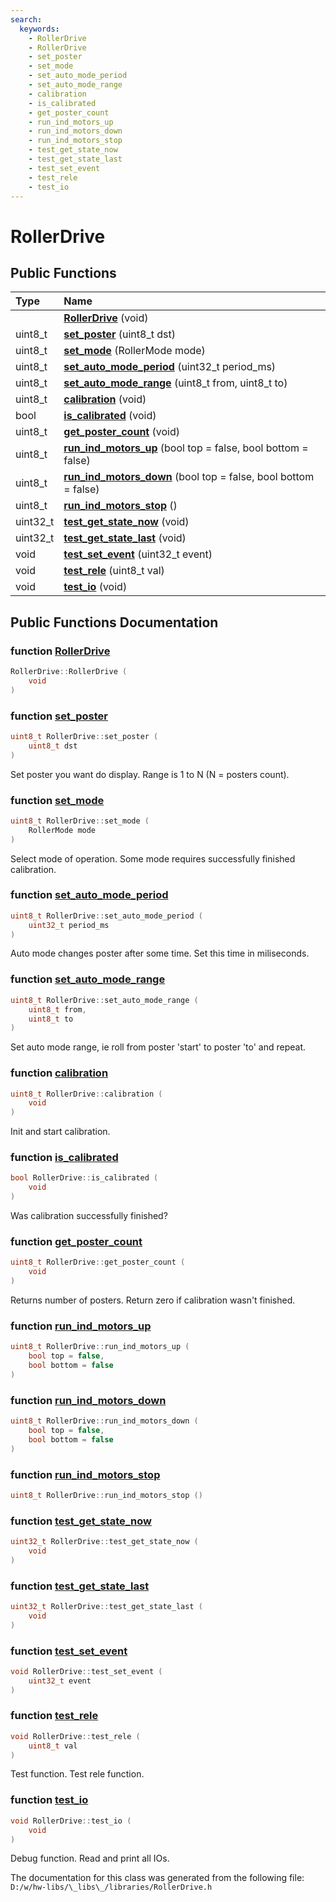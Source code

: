 ```yaml
---
search:
  keywords:
    - RollerDrive
    - RollerDrive
    - set_poster
    - set_mode
    - set_auto_mode_period
    - set_auto_mode_range
    - calibration
    - is_calibrated
    - get_poster_count
    - run_ind_motors_up
    - run_ind_motors_down
    - run_ind_motors_stop
    - test_get_state_now
    - test_get_state_last
    - test_set_event
    - test_rele
    - test_io
---
```


# RollerDrive

## Public Functions

| Type | Name |
| :--- | :--- |
|  | [**RollerDrive**](rollerdrive.md#1a576ae4f2892d32129f206fa4391722e6) \(void\) |
| uint8\_t | [**set\_poster**](rollerdrive.md#1a826e3597785562f5f4aaee7f92d50469) \(uint8\_t dst\) |
| uint8\_t | [**set\_mode**](rollerdrive.md#1a31aedc32f379a62933dd8e951413a6e7) \(RollerMode mode\) |
| uint8\_t | [**set\_auto\_mode\_period**](rollerdrive.md#1a807ac282c15142933d3a77ccb4bef2f8) \(uint32\_t period\_ms\) |
| uint8\_t | [**set\_auto\_mode\_range**](rollerdrive.md#1a6f6648a530348374af71d03727241937) \(uint8\_t from, uint8\_t to\) |
| uint8\_t | [**calibration**](rollerdrive.md#1a3813a295ef72fa6e6178871106865c12) \(void\) |
| bool | [**is\_calibrated**](rollerdrive.md#1ad38a994acf76e19cf7e82cb271a263f6) \(void\) |
| uint8\_t | [**get\_poster\_count**](rollerdrive.md#1a7eb6ce4ec43e09ca43cd3a9c5aba063f) \(void\) |
| uint8\_t | [**run\_ind\_motors\_up**](rollerdrive.md#1af02f027daafbc3b6f667b979648b5cf0) \(bool top = false, bool bottom = false\) |
| uint8\_t | [**run\_ind\_motors\_down**](rollerdrive.md#1a241b6e3c6e2f5c45fe44621aec32ce5e) \(bool top = false, bool bottom = false\) |
| uint8\_t | [**run\_ind\_motors\_stop**](rollerdrive.md#1a024f0ec86ffc0790be499f3431415245) \(\) |
| uint32\_t | [**test\_get\_state\_now**](rollerdrive.md#1abdf8cf265ca01a0975f5cf4a2e05c121) \(void\) |
| uint32\_t | [**test\_get\_state\_last**](rollerdrive.md#1adbe96fee8c0882084ddd2ed6f0c0daec) \(void\) |
| void | [**test\_set\_event**](rollerdrive.md#1abd808c999d69d9d1d3ef76dfd2bfdc4e) \(uint32\_t event\) |
| void | [**test\_rele**](rollerdrive.md#1a416e676d5b72714ff5ce87a31f19f653) \(uint8\_t val\) |
| void | [**test\_io**](rollerdrive.md#1aaf762b739d1de55cc4c0db786dcbff69) \(void\) |

## Public Functions Documentation

### function [RollerDrive](rollerdrive.md#1a576ae4f2892d32129f206fa4391722e6)

```cpp
RollerDrive::RollerDrive (
    void 
)
```

### function [set\_poster](rollerdrive.md#1a826e3597785562f5f4aaee7f92d50469)

```cpp
uint8_t RollerDrive::set_poster (
    uint8_t dst
)
```

Set poster you want do display. Range is 1 to N \(N = posters count\).

### function [set\_mode](rollerdrive.md#1a31aedc32f379a62933dd8e951413a6e7)

```cpp
uint8_t RollerDrive::set_mode (
    RollerMode mode
)
```

Select mode of operation. Some mode requires successfully finished calibration.

### function [set\_auto\_mode\_period](rollerdrive.md#1a807ac282c15142933d3a77ccb4bef2f8)

```cpp
uint8_t RollerDrive::set_auto_mode_period (
    uint32_t period_ms
)
```

Auto mode changes poster after some time. Set this time in miliseconds.

### function [set\_auto\_mode\_range](rollerdrive.md#1a6f6648a530348374af71d03727241937)

```cpp
uint8_t RollerDrive::set_auto_mode_range (
    uint8_t from,
    uint8_t to
)
```

Set auto mode range, ie roll from poster 'start' to poster 'to' and repeat.

### function [calibration](rollerdrive.md#1a3813a295ef72fa6e6178871106865c12)

```cpp
uint8_t RollerDrive::calibration (
    void 
)
```

Init and start calibration.

### function [is\_calibrated](rollerdrive.md#1ad38a994acf76e19cf7e82cb271a263f6)

```cpp
bool RollerDrive::is_calibrated (
    void 
)
```

Was calibration successfully finished?

### function [get\_poster\_count](rollerdrive.md#1a7eb6ce4ec43e09ca43cd3a9c5aba063f)

```cpp
uint8_t RollerDrive::get_poster_count (
    void 
)
```

Returns number of posters. Return zero if calibration wasn't finished.

### function [run\_ind\_motors\_up](rollerdrive.md#1af02f027daafbc3b6f667b979648b5cf0)

```cpp
uint8_t RollerDrive::run_ind_motors_up (
    bool top = false,
    bool bottom = false
)
```

### function [run\_ind\_motors\_down](rollerdrive.md#1a241b6e3c6e2f5c45fe44621aec32ce5e)

```cpp
uint8_t RollerDrive::run_ind_motors_down (
    bool top = false,
    bool bottom = false
)
```

### function [run\_ind\_motors\_stop](rollerdrive.md#1a024f0ec86ffc0790be499f3431415245)

```cpp
uint8_t RollerDrive::run_ind_motors_stop ()
```

### function [test\_get\_state\_now](rollerdrive.md#1abdf8cf265ca01a0975f5cf4a2e05c121)

```cpp
uint32_t RollerDrive::test_get_state_now (
    void 
)
```

### function [test\_get\_state\_last](rollerdrive.md#1adbe96fee8c0882084ddd2ed6f0c0daec)

```cpp
uint32_t RollerDrive::test_get_state_last (
    void 
)
```

### function [test\_set\_event](rollerdrive.md#1abd808c999d69d9d1d3ef76dfd2bfdc4e)

```cpp
void RollerDrive::test_set_event (
    uint32_t event
)
```

### function [test\_rele](rollerdrive.md#1a416e676d5b72714ff5ce87a31f19f653)

```cpp
void RollerDrive::test_rele (
    uint8_t val
)
```

Test function. Test rele function.

### function [test\_io](rollerdrive.md#1aaf762b739d1de55cc4c0db786dcbff69)

```cpp
void RollerDrive::test_io (
    void 
)
```

Debug function. Read and print all IOs.

The documentation for this class was generated from the following file: `D:/w/hw-libs/\_libs\_/libraries/RollerDrive.h`


